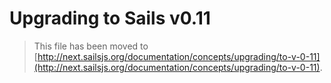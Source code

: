 # Upgrading to Sails v0.11

> This file has been moved to [http://next.sailsjs.org/documentation/concepts/upgrading/to-v-0-11](http://next.sailsjs.org/documentation/concepts/upgrading/to-v-0-11).
